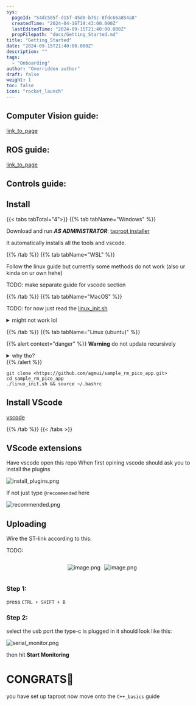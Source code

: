 ```yaml
---
sys:
  pageId: "54dc585f-d15f-45d0-b75c-8fdc66a854a8"
  createdTime: "2024-04-16T19:43:00.000Z"
  lastEditedTime: "2024-09-15T21:40:00.000Z"
  propFilepath: "docs/Getting_Started.md"
title: "Getting_Started"
date: "2024-09-15T21:40:00.000Z"
description: ""
tags:
  - "Onboarding"
author: "Overridden author"
draft: false
weight: 1
toc: false
icon: "rocket_launch"
---
```


## Computer Vision guide:

[link_to_page](86d45bc0-388b-4d26-8848-44f255f73d0e)

## ROS guide:

[link_to_page](3c76c1de-ec8f-46d6-8b0a-294005edc2d5)

## Controls guide:

## Install

{{< tabs tabTotal="4">}}
{{% tab tabName="Windows" %}}

Download and run _**AS ADMINISTRATOR**_: [taproot installer](https://github.com/Thornbots/TeachingFreshies/releases/tag/1.0)

It automatically installs all the tools and vscode.

{{% /tab %}}
{{% tab tabName="WSL" %}}

Follow the linux guide but currently some methods do not work (also ur kinda on ur own hehe)

TODO: make separate guide for vscode section

{{% /tab %}}
{{% tab tabName="MacOS" %}}

TODO: for now just read the [linux_init.sh](https://github.com/agmui/sample_rm_pico_app/blob/main/linux_init.sh)

<details>
<summary>might not work lol</summary>

`brew install libusb pkg-config`

Next install: [vscode](https://code.visualstudio.com/Download)

</details>

{{% /tab %}}
{{% tab tabName="Linux (ubuntu)" %}}

{{% alert context="danger" %}}
**Warning** do not update recursively
<details>
<summary>why tho?</summary>
There are some submodules that may go on for a while (like tinyusb) and I highly
recommend you don't need to get them.
If you want to see what submodules I update just look in `linux_init.sh`
</details>
{{% /alert %}}

```shell
git clone <https://github.com/agmui/sample_rm_pico_app.git>
cd sample_rm_pico_app
./linux_init.sh && source ~/.bashrc
```

## Install VScode

[vscode](https://code.visualstudio.com/Download)

{{% /tab %}}
{{< /tabs >}}

## VScode extensions

Have vscode open this repo
When first opining vscode should ask you to install the plugins

![install_plugins.png](https://prod-files-secure.s3.us-west-2.amazonaws.com/d518164a-d88e-44d1-a4ee-3adb3bd8bce0/89bd30f0-1825-4e77-867b-0a41ce370880/install_plugins.png?X-Amz-Algorithm=AWS4-HMAC-SHA256&X-Amz-Content-Sha256=UNSIGNED-PAYLOAD&X-Amz-Credential=ASIAZI2LB466RN7NXVCR%2F20250224%2Fus-west-2%2Fs3%2Faws4_request&X-Amz-Date=20250224T190154Z&X-Amz-Expires=3600&X-Amz-Security-Token=IQoJb3JpZ2luX2VjEPv%2F%2F%2F%2F%2F%2F%2F%2F%2F%2FwEaCXVzLXdlc3QtMiJGMEQCIH3oGjP1CIGIxYIbQ5bGovoPpUvsccldWUgq5ZQyBukVAiB8tjF6CJi1NW%2B3W9ynq53ersnEmmx7TKRJ0S9b5LtlPir%2FAwg0EAAaDDYzNzQyMzE4MzgwNSIM0YWc0RSdvEDPUM5xKtwDTVXbtoB%2BHlytp0UGfSGe3cdKtrE4Gcz3KsspCT5lc%2BsfdKTDRHuqP1krUooTiiYp4sHt5dn%2BI8KV1nY2xtjyOPp6bIBkRn0K5Tsaeq2LcKj%2Fr1eLm9hCVpqpUPeXHJeCYJICNBenBNcHlsDqpao7jUwCf%2F2f8pDzFRwoe6%2BU8e3u6L7h%2BFiYaVeyMQHmNjGAH7i3Rev%2BCM%2Bz9AHt%2BErGuQafc1%2B3xsscD5kmf2MkhXTh5nGntcAspUtCP%2BgoGO7bvx1NtH1zyTg2ZsJOmYNTloTxTCZswRqG3B7pGYBdKl13AxSoGoFXSK%2F1FNlD7avM8%2BWzk1bFhEruqWNSPgc%2BVm5H3HoKe%2BWSl6m%2FMhgEpx2kgkD9%2Bo%2B%2B4Vo1LUmBx%2FXWr46sIDEXNL%2Ful5UUOALkA9fBkbsZOspibkrHUo%2BGRmhRi%2Fo7gqJdcikirJfAbDvZG%2BLGEzw5WTFA4MeuJGDmUCc9XmTIDPAsfnm1eYwMDfLB%2F4tHorN6uvKJGrbx4MsJt1SOgv5IQPMXm%2FUtYejZC10bNfnzGJDDxPfWceS0wyo5ajCITcxF9w%2Bx9yw7lluLdsFPyuB0rfvZl0mFEvK5ENdIj5AV%2F3%2FTHHSthuVHKbewQaXuOuLl6P5iOJ0w4PzyvQY6pgEh%2F7yYTdg0TuGjh8AjNDirhCfDVG%2F7A0XZHbQa7ubmlaSiLxOCbrvhSS74KFAEqR0PWDEVXntuRd8BU5HqnZMSgKTdJTFxTp6eGtTBIh772eu0PUwmUIyzBjxtpvt66jhlS3LbO3pCpuNBXMXIkR5sYjML6vqTTj%2FLNkEH9jZaa6TxRMuN8JbHi9JmnGGdml5YyYA7I6O9n5o4kqek5CKqenIeY%2F7i&X-Amz-Signature=a0a4434f9f936e8eae4cd32ceef266796de37ac8cc249f8436925a869d601668&X-Amz-SignedHeaders=host&x-id=GetObject)

If not just type `@recommended` here  

![recommended.png](https://prod-files-secure.s3.us-west-2.amazonaws.com/d518164a-d88e-44d1-a4ee-3adb3bd8bce0/61e661e9-5d85-4dfc-be0d-8d2097a5e793/recommended.png?X-Amz-Algorithm=AWS4-HMAC-SHA256&X-Amz-Content-Sha256=UNSIGNED-PAYLOAD&X-Amz-Credential=ASIAZI2LB466RN7NXVCR%2F20250224%2Fus-west-2%2Fs3%2Faws4_request&X-Amz-Date=20250224T190154Z&X-Amz-Expires=3600&X-Amz-Security-Token=IQoJb3JpZ2luX2VjEPv%2F%2F%2F%2F%2F%2F%2F%2F%2F%2FwEaCXVzLXdlc3QtMiJGMEQCIH3oGjP1CIGIxYIbQ5bGovoPpUvsccldWUgq5ZQyBukVAiB8tjF6CJi1NW%2B3W9ynq53ersnEmmx7TKRJ0S9b5LtlPir%2FAwg0EAAaDDYzNzQyMzE4MzgwNSIM0YWc0RSdvEDPUM5xKtwDTVXbtoB%2BHlytp0UGfSGe3cdKtrE4Gcz3KsspCT5lc%2BsfdKTDRHuqP1krUooTiiYp4sHt5dn%2BI8KV1nY2xtjyOPp6bIBkRn0K5Tsaeq2LcKj%2Fr1eLm9hCVpqpUPeXHJeCYJICNBenBNcHlsDqpao7jUwCf%2F2f8pDzFRwoe6%2BU8e3u6L7h%2BFiYaVeyMQHmNjGAH7i3Rev%2BCM%2Bz9AHt%2BErGuQafc1%2B3xsscD5kmf2MkhXTh5nGntcAspUtCP%2BgoGO7bvx1NtH1zyTg2ZsJOmYNTloTxTCZswRqG3B7pGYBdKl13AxSoGoFXSK%2F1FNlD7avM8%2BWzk1bFhEruqWNSPgc%2BVm5H3HoKe%2BWSl6m%2FMhgEpx2kgkD9%2Bo%2B%2B4Vo1LUmBx%2FXWr46sIDEXNL%2Ful5UUOALkA9fBkbsZOspibkrHUo%2BGRmhRi%2Fo7gqJdcikirJfAbDvZG%2BLGEzw5WTFA4MeuJGDmUCc9XmTIDPAsfnm1eYwMDfLB%2F4tHorN6uvKJGrbx4MsJt1SOgv5IQPMXm%2FUtYejZC10bNfnzGJDDxPfWceS0wyo5ajCITcxF9w%2Bx9yw7lluLdsFPyuB0rfvZl0mFEvK5ENdIj5AV%2F3%2FTHHSthuVHKbewQaXuOuLl6P5iOJ0w4PzyvQY6pgEh%2F7yYTdg0TuGjh8AjNDirhCfDVG%2F7A0XZHbQa7ubmlaSiLxOCbrvhSS74KFAEqR0PWDEVXntuRd8BU5HqnZMSgKTdJTFxTp6eGtTBIh772eu0PUwmUIyzBjxtpvt66jhlS3LbO3pCpuNBXMXIkR5sYjML6vqTTj%2FLNkEH9jZaa6TxRMuN8JbHi9JmnGGdml5YyYA7I6O9n5o4kqek5CKqenIeY%2F7i&X-Amz-Signature=be5c0ff1432bec328a0b5c70982a8fcae7311842ce29288df31795b29556617f&X-Amz-SignedHeaders=host&x-id=GetObject)

## Uploading

Wire the ST-link according to this:

TODO:

<div style="display: flex;flex-direction: row; column-gap:10px; max-width: 630px;justify-content: center;">
<div>

![image.png](https://prod-files-secure.s3.us-west-2.amazonaws.com/d518164a-d88e-44d1-a4ee-3adb3bd8bce0/210ecb78-1116-4d7b-b9b7-2292f66fa2c2/image.png?X-Amz-Algorithm=AWS4-HMAC-SHA256&X-Amz-Content-Sha256=UNSIGNED-PAYLOAD&X-Amz-Credential=ASIAZI2LB4664IETAGI4%2F20250224%2Fus-west-2%2Fs3%2Faws4_request&X-Amz-Date=20250224T190156Z&X-Amz-Expires=3600&X-Amz-Security-Token=IQoJb3JpZ2luX2VjEPv%2F%2F%2F%2F%2F%2F%2F%2F%2F%2FwEaCXVzLXdlc3QtMiJHMEUCIQDKU6i9boBjX5uhRpg1GUyQj%2BoiFsGVPv%2Fhn9K8m%2FN3%2BwIgTDx7ZpaaCU2dI6Xz2H7ogcFNdXPM%2FghjeUoFllfiXPYq%2FwMINBAAGgw2Mzc0MjMxODM4MDUiDPsQCQc1Rq3pxamVcyrcA%2BvZZQXsnPItM3KcgBPn4BiOu7la7KIKDfnY5humNlCA4aPkjHANZbr3yazP12Jymz3zkQ1BFrKDp1T%2BoTGwE0%2F0HUVLUTQWqdLHhbTeH%2BCeJ2SF0ef1IS4yyCtHrHX3Kf6%2FMXiT%2BJ0OhO1OaqSrRsA4JY0SbG6YxH7DKTJJVfQjBTbJk6HqEz3dpt8T7ueLz1SVLQtSZQZuW%2B6H70r7civ54xxKqJX6tj3tza4es8gME%2BdPPH3vUACivuOc0lfnhqE9YO30pCZYi7fLPaXG07ESL9ctBSn5Al9EIMSrucDJuKNjsiyI5pqSF6pJ0hH%2BeHieyKUcTZUsw4JLcM5UuyuP1pU7EJ9nQP6F8jNuDMo7xQToGW%2BnJ8A%2FrdsbnVu9gWvyqePpES4cOsxj2xg3Vw0cJKJZoX3AOSz3mcRLGHTuhCrawvN7ZuY4UIevzSFR2XyTFEmNJ%2Fz4ID2xQDRKQCQL6cd7Js8IAdzb7dDFiHbqorP1dK3AdnS72tWxwkwXbrUenLEgwCxBujupzk6Veef35N6bguxf6Q4x9YU243kwumS96JqDpUB6hGdIhpKIiTwgo5%2B7kh6RSrpgnVBqy8yjpqKYqcRAmkkYg0PXRLit4qI9iGeQ%2Fne5VATbMKH98r0GOqUBP9exAuEjrlAIFnHe%2F6JKk%2BAWKUC1xl7uF29ulU9CT%2BgHee%2F7S4eAOyhZB7IrWl%2Bge18eA1KGzBlnH3BOTrpDKGJbEPl%2FLI36sgZ8BWxQCAMLyT2fOuG10hSsk%2BCGrSuGwGB9W6xjF4nNa8EWujtzfNByW9MxjkrWe8yQyHzgSe8cqF%2B5OFj9IMHqmMT234X%2BSGbFshZcwX195Tkh%2B1%2B3h5Ir3CcM&X-Amz-Signature=cfc93a651b41ed222a2cc217adaf059f1ba87802e04bf89d40e401539a5ed625&X-Amz-SignedHeaders=host&x-id=GetObject)

</div>
<div>

![image.png](https://prod-files-secure.s3.us-west-2.amazonaws.com/d518164a-d88e-44d1-a4ee-3adb3bd8bce0/33a0fd0f-8ca6-4a86-8e09-26e95ded1fff/image.png?X-Amz-Algorithm=AWS4-HMAC-SHA256&X-Amz-Content-Sha256=UNSIGNED-PAYLOAD&X-Amz-Credential=ASIAZI2LB4665TSM64GG%2F20250224%2Fus-west-2%2Fs3%2Faws4_request&X-Amz-Date=20250224T190157Z&X-Amz-Expires=3600&X-Amz-Security-Token=IQoJb3JpZ2luX2VjEPv%2F%2F%2F%2F%2F%2F%2F%2F%2F%2FwEaCXVzLXdlc3QtMiJGMEQCIEhIR94ddqAb5zeJTikuaC8Q0ZtfWQjDeggQnmaPzkJRAiAtoEBEi7CBdBF%2FjPGFGcuoefVj8q7OORtJyPIxrUQtkSr%2FAwg0EAAaDDYzNzQyMzE4MzgwNSIMLi2Wzm7uNDKKBbjvKtwDlqjsZqwl4WEmT9nVD9RnYyyQxwRcsBHbCDZ1N%2FsDH1%2FOaPKdwlZngc1g6F8FXLDjn6xXxxZLMn8DEDSrswXbbeJB%2F68XHbwg7CpDijFhmjd%2FVu%2BPdYvVpSwNMRjzjqt0pk%2BlDCvMxMQqVNu7AFv3pKFowEDXzw3MvNGh5XbkRyDKvNZ9Yi39lPqmcbUpcvMc4R7xoRm63H6r2xxmncBkUWxOdTdAp6PvdNg927DUXvchZkhP0TgXas7Y3EJZ2%2BX28vy550npFjKMeqarD1LlOonDrmPQHCdJfV91dILTLrBjbAgkvIkQyGDbqhd6i5x%2FUr1IZY9OLBXF6IeYBlSZeCxeFL4Rw4C3exwA5BqaWcl8vCwBIpKhWQuwo1EeFunc%2BDi6%2F9mlnuu%2FiiII2c8GrxWd0sZwIZozoRw5sntdZ5y1v2F%2F%2BAR%2F0vRAkmylHdX244JodW%2BMqIJqRv%2Bf%2F95UVScghOuZ%2BZRShC6GzUT%2Bv9uAvrCQzPdUR7pmHXoz9PEiuzB1M7YVQJwX34w3wIzpmC4LkSmjo2fcR2l3sJi09uwqll1iO0W%2BGcexqxjG3wlt8eZNixcKzCxniJvlD6Ex1ekyfrBVRvOjsziLIAKvaShX98CbOnvpTvylyhYwyfzyvQY6pgE44m9fpBK1ZXCDUaDofqf42ZfwNjeUq0GsCs8pzhhWPO50Dpvk6fRrQN62iCW7xLPUyjeilZs5qGXrE%2FRyQKMRNypybUrdWMHUBQ0VJDAgvUmk5GnPFtFWbafXgGg%2FewOkEv0unJn3k2AgZCwQIzu6p5fdYAadXmTGkEMlRasM71cfKMSJQzst9iuZve6nQ7y13iaEdnrxM8i294vEOPURI0mlE3%2Bj&X-Amz-Signature=bd18ae638899436563ae68b0a7f241200c7aed85f8dfc2310b47d8c53b7ab2e8&X-Amz-SignedHeaders=host&x-id=GetObject)

</div>
</div>

### Step 1:

press `CTRL + SHIFT + B`

### Step 2:

select the usb port the type-c is plugged in it should look like this:

![serial_monitor.png](https://prod-files-secure.s3.us-west-2.amazonaws.com/d518164a-d88e-44d1-a4ee-3adb3bd8bce0/f03f4774-05d4-4393-b6a0-d5efb6d315ab/serial_monitor.png?X-Amz-Algorithm=AWS4-HMAC-SHA256&X-Amz-Content-Sha256=UNSIGNED-PAYLOAD&X-Amz-Credential=ASIAZI2LB466RN7NXVCR%2F20250224%2Fus-west-2%2Fs3%2Faws4_request&X-Amz-Date=20250224T190154Z&X-Amz-Expires=3600&X-Amz-Security-Token=IQoJb3JpZ2luX2VjEPv%2F%2F%2F%2F%2F%2F%2F%2F%2F%2FwEaCXVzLXdlc3QtMiJGMEQCIH3oGjP1CIGIxYIbQ5bGovoPpUvsccldWUgq5ZQyBukVAiB8tjF6CJi1NW%2B3W9ynq53ersnEmmx7TKRJ0S9b5LtlPir%2FAwg0EAAaDDYzNzQyMzE4MzgwNSIM0YWc0RSdvEDPUM5xKtwDTVXbtoB%2BHlytp0UGfSGe3cdKtrE4Gcz3KsspCT5lc%2BsfdKTDRHuqP1krUooTiiYp4sHt5dn%2BI8KV1nY2xtjyOPp6bIBkRn0K5Tsaeq2LcKj%2Fr1eLm9hCVpqpUPeXHJeCYJICNBenBNcHlsDqpao7jUwCf%2F2f8pDzFRwoe6%2BU8e3u6L7h%2BFiYaVeyMQHmNjGAH7i3Rev%2BCM%2Bz9AHt%2BErGuQafc1%2B3xsscD5kmf2MkhXTh5nGntcAspUtCP%2BgoGO7bvx1NtH1zyTg2ZsJOmYNTloTxTCZswRqG3B7pGYBdKl13AxSoGoFXSK%2F1FNlD7avM8%2BWzk1bFhEruqWNSPgc%2BVm5H3HoKe%2BWSl6m%2FMhgEpx2kgkD9%2Bo%2B%2B4Vo1LUmBx%2FXWr46sIDEXNL%2Ful5UUOALkA9fBkbsZOspibkrHUo%2BGRmhRi%2Fo7gqJdcikirJfAbDvZG%2BLGEzw5WTFA4MeuJGDmUCc9XmTIDPAsfnm1eYwMDfLB%2F4tHorN6uvKJGrbx4MsJt1SOgv5IQPMXm%2FUtYejZC10bNfnzGJDDxPfWceS0wyo5ajCITcxF9w%2Bx9yw7lluLdsFPyuB0rfvZl0mFEvK5ENdIj5AV%2F3%2FTHHSthuVHKbewQaXuOuLl6P5iOJ0w4PzyvQY6pgEh%2F7yYTdg0TuGjh8AjNDirhCfDVG%2F7A0XZHbQa7ubmlaSiLxOCbrvhSS74KFAEqR0PWDEVXntuRd8BU5HqnZMSgKTdJTFxTp6eGtTBIh772eu0PUwmUIyzBjxtpvt66jhlS3LbO3pCpuNBXMXIkR5sYjML6vqTTj%2FLNkEH9jZaa6TxRMuN8JbHi9JmnGGdml5YyYA7I6O9n5o4kqek5CKqenIeY%2F7i&X-Amz-Signature=ee6f918a565add89f4ec0dd0445f94816ff106f949c742cbcf4aa91f57d3374b&X-Amz-SignedHeaders=host&x-id=GetObject)

then hit **Start Monitoring**

# CONGRATS🎉

you have set up taproot now move onto the `C++_basics` guide
